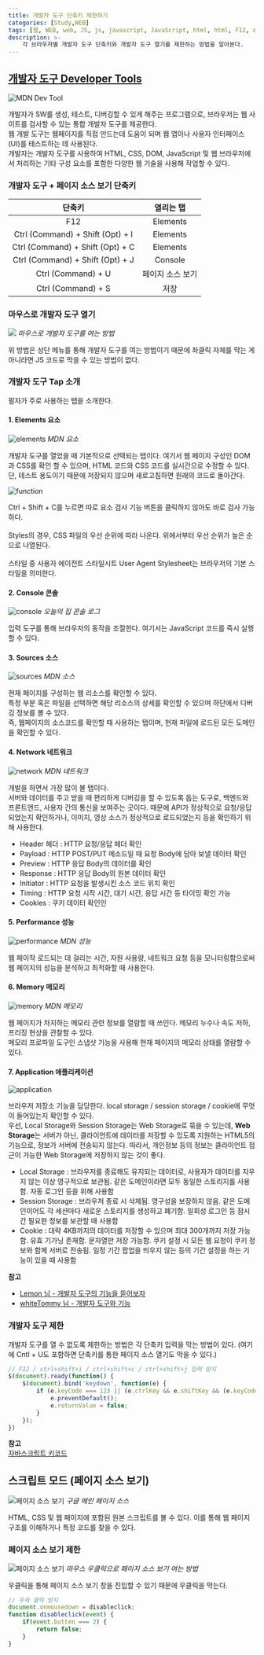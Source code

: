```yaml
---
title: 개발자 도구 단축키 제한하기
categories: [Study,WEB]
tags: [웹, WEB, web, JS, js, javascript, JavaScript, html, html, F12, ctrl, shift, i, j, c]
description: >-
    각 브라우저별 개발자 도구 단축키와 개발자 도구 열기를 제한하는 방법을 알아본다.
---
```


## [개발자 도구 Developer Tools](https://developer.mozilla.org/ko/docs/Glossary/Developer_Tools)

![MDN Dev Tool](/assets/img/post_img/blog_img/mbn_dev_tool.png)

개발자가 SW를 생성, 테스트, 디버깅할 수 있게 해주는 프로그램으로, 브라우저는 웹 사이트를 검사할 수 있는 통합 개발자 도구를 제공한다.<br/>
웹 개발 도구는 웹페이지를 직접 만드는데 도움이 되며 웹 앱이나 사용자 인터페이스 (UI)를 테스트하는 데 사용된다.<br/>
개발자는 개발자 도구를 사용하여 HTML, CSS, DOM, JavaScript 및 웹 브라우저에서 처리하는 기타 구성 요소를 포함한 다양한 웹 기술을 사용해 작업할 수 있다.


### 개발자 도구 + 페이지 소스 보기 단축키

|              단축키              |    열리는 탭     |
| :------------------------------: | :--------------: |
|               F12                |     Elements     |
| Ctrl (Command) + Shift (Opt) + I |     Elements     |
| Ctrl (Command) + Shift (Opt) + C |     Elements     |
| Ctrl (Command) + Shift (Opt) + J |     Console      |
|        Ctrl (Command) + U        | 페이지 소스 보기 |
|        Ctrl (Command) + S        |       저장       |


### 마우스로 개발자 도구 열기

![](/assets/img/post_img/blog_img/devtool.png)
_마우스로 개발자 도구를 여는 방법_

위 방법은 상단 메뉴를 통해 개발자 도구를 여는 방법이기 때문에 좌클릭 자체를 막는 게 아니라면 JS 코드로 막을 수 있는 방법이 없다.

### 개발자 도구 Tap 소개

필자가 주로 사용하는 탭을 소개한다.

#### 1. Elements 요소

![elements](/assets/img/post_img/blog_img/element.png)
_MDN 요소_

개발자 도구를 열었을 때 기본적으로 선택되는 탭이다. 여기서 웹 페이지 구성인 DOM과 CSS를 확인 할 수 있으며, HTML 코드와 CSS 코드를 실시간으로 수정할 수 있다. 단, 테스트 용도이기 때문에 저장되지 않으며 새로고침하면 원래의 코드로 돌아간다.<br/>

![function](/assets/img/post_img/blog_img/func.png)

Ctrl + Shift + C를 누르면 따로 요소 검사 기능 버튼을 클릭하지 않아도 바로 검사 가능하다.<br/>
<br/>
Styles의 경우, CSS 파일의 우선 순위에 따라 나온다. 위에서부터 우선 순위가 높은 순으로 나열된다.<br/>
<br/>
스타일 중 사용자 에이전트 스타일시트 User Agent Stylesheet는 브라우저의 기본 스타일을 의미한다.

#### 2. Console 콘솔

![console](/assets/img/post_img/blog_img/console.png)
_오늘의 집 콘솔 로그_

입력 도구를 통해 브라우저의 동작을 조절한다. 여기서는 JavaScript 코드를 즉시 실행할 수 있다.

#### 3. Sources 소스

![sources](/assets/img/post_img/blog_img/source.png)
_MDN 소스_

현재 페이지를 구성하는 웹 리소스를 확인할 수 있다.<br/>
특정 부분 혹은 파일을 선택하면 해당 리소스의 상세를 확인할 수 있으며 하단에서 디버깅 정보를 볼 수 있다.<br/>
즉, 웹페이지의 소스코드를 확인할 때 사용하는 탭이며, 현재 파일에 로드된 모든 도메인을 확인할 수 있다.

#### 4. Network 네트워크

![network](/assets/img/post_img/blog_img/network.png)
_MDN 네트워크_

개발을 하면서 가장 많이 볼 탭이다.<br/>
서버와 데이터를 주고 받을 때 편리하게 디버깅을 할 수 있도록 돕는 도구로, 백엔드와 프론트엔드, 사용자 간의 통신을 보여주는 곳이다. 때문에 API가 정상적으로 요청/응답 되었는지 확인하거나, 이미지, 영상 소스가 정상적으로 로드되었는지 등을 확인하기 위해 사용한다.

- Header 헤더 : HTTP 요청/응답 헤더 확인
- Payload : HTTP POST/PUT 메소드일 때 요청 Body에 담아 보낼 데이터 확인
- Preview : HTTP 응답 Body의 데이터를 확인
- Response : HTTP 응답 Body의 원본 데이터 확인
- Initiator : HTTP 요청을 발생시킨 소스 코드 위치 확인
- Timing : HTTP 요청 시작 시간, 대기 시간, 응답 시간 등 타이밍 확인 가능
- Cookies : 쿠키 데이터 확인인


#### 5. Performance 성능

![performance](/assets/img/post_img/blog_img/perfomence.png)
_MDN 성능_

웹 페이작 로드되는 데 걸리는 시간, 자원 사용량, 네트워크 요청 등을 모니터링함으로써 웹 페이지의 성능을 분석하고 최적화할 때 사용한다.

#### 6. Memory 메모리

![memory](/assets/img/post_img/blog_img/memory.png)
_MDN 메모리_

웹 페이지가 차지하는 메모리 관련 정보를 열람할 때 쓰인다. 메모리 누수나 속도 저하, 프리징 현상을 관찰할 수 있다.<br/>
메모리 프로파일 도구인 스냅샷 기능을 사용해 현재 페이지의 메모리 상태를 열람할 수 있다.

#### 7. Application 애플리케이션

![application](/assets/img/post_img/blog_img/app.png)

브라우저 저장소 기능을 담당한다. local storage / session storage / cookie에 무엇이 들어있는지 확인할 수 있다.<br/>
우선, Local Storage와 Session Storage는 Web Storage로 묶을 수 있는데, **Web Storage**는 서버가 아닌, 클라이언트에 데이터를 저장할 수 있도록 지원하는 HTML5의 기능으로, 정보가 서버에 전송되지 않는다. 따라서, 개인정보 등의 정보는 클라이언트 접근이 가능한 Web Storage에 저장하지 않는 것이 좋다.

- Local Storage : 브라우저를 종료해도 유지되는 데이터로, 사용자가 데이터를 지우지 않는 이상 영구적으로 보관됨. 같은 도메인이라면 모두 동일한 스토리지를 사용함. 자동 로그인 등을 위해 사용함
- Session Storage : 브라우저 종료 시 삭제됨. 영구성을 보장하지 않음. 같은 도메인이어도 각 세션마다 새로운 스토리지를 생성하고 폐기함. 일회성 로그인 등 잠시간 필요한 정보를 보관할 때 사용함
- Cookie : 대략 4KB까지의 데이터를 저장할 수 있으며 최대 300개까지 저장 가능함. 유효 기가닝 존재함. 문자열만 저장 가능함. 쿠키 설정 시 모든 웹 요청이 쿠키 정보와 함께 서버로 전송됨. 일정 기간 팝업을 띄우지 않는 등의 기간 설정을 하는 기능이 있을 때 사용함


**참고**<br/>
- [Lemon 님 - 개발자 도구의 기능을 뜯어보자](https://velog.io/@remon/%EA%B0%9C%EB%B0%9C%EC%9E%90-%EB%8F%84%EA%B5%AC%EC%9D%98-%EA%B8%B0%EB%8A%A5%EC%9D%84-%EB%9C%AF%EC%96%B4%EB%B3%B4%EC%9E%90)<br/>
- [whiteTommy 님 - 개발자 도구와 기능](https://whitehacking.tistory.com/22)


### 개발자 도구 제한

개발자 도구를 열 수 없도록 제한하는 방법은 각 단축키 입력을 막는 방법이 있다. (여기에 Cntl + U도 포함하면 단축키를 통한 페이지 소스 열기도 막을 수 있다.)

```js
// F12 / ctrl+shift+i / ctrl+shift+c / ctrl+shift+j 입력 방지
$(document).ready(function() {
    $(document).bind('keydown', function(e) {
        if (e.keyCode === 123 || (e.ctrlKey && e.shiftKey && (e.keyCode === 73 || e.keyCode === 67 || e.keyCode === 74))) {
            e.preventDefault();
            e.returnValue = false;
        }
    });
})
```

**참고**<br/>
[자바스크립트 키코드](https://www.toptal.com/developers/keycode)<br/>

## 스크립트 모드 (페이지 소스 보기)

![페이지 소스 보기](/assets/img/post_img/blog_img/google_page.png)
_구글 메인 페이지 소스_

HTML, CSS 및 웹 페이지에 포함된 원본 스크립트를 볼 수 있다. 이를 통해 웹 페이지 구조를 이해하거나 특정 코드를 찾을 수 있다.

### 페이지 소스 보기 제한

![페이지 소스 보기](/assets/img/post_img/blog_img/pages.png)
_마우스 우클릭으로 페이지 소스 보기 여는 방법_

우클릭을 통해 페이지 소스 보기 창을 진입할 수 있기 때문에 우클릭을 막는다.

```js
// 우측 클릭 방지
document.onmousedown = disableclick;
function disableclick(event) {
    if(event.butten === 2) {
        return false;
    }
}
```

